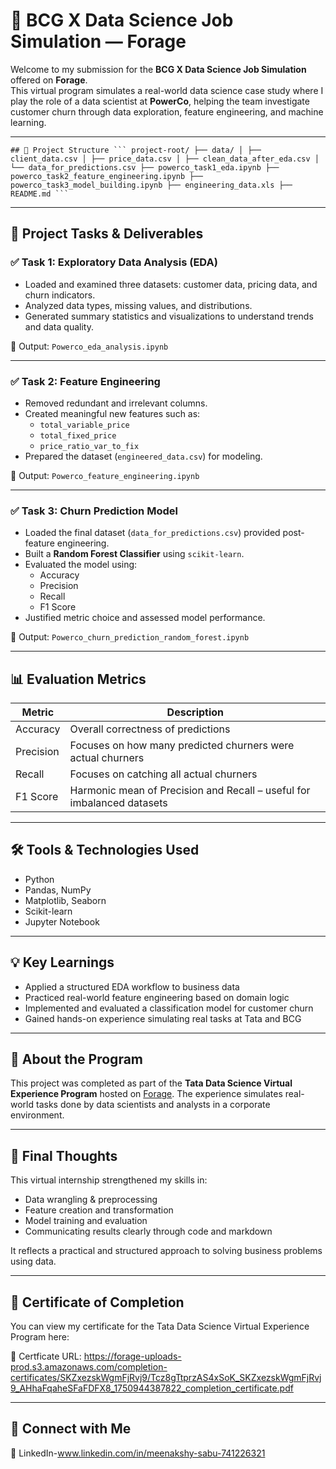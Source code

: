 # 🌟 BCG X Data Science Job Simulation — Forage

Welcome to my submission for the **BCG X Data Science Job Simulation** offered on **Forage**.  
This virtual program simulates a real-world data science case study where I play the role of a data scientist at **PowerCo**, helping the team investigate customer churn through data exploration, feature engineering, and machine learning.

---

<pre><code>## 📁 Project Structure ``` project-root/ ├── data/ │ ├── client_data.csv │ ├── price_data.csv │ ├── clean_data_after_eda.csv │ └── data_for_predictions.csv ├── powerco_task1_eda.ipynb ├── powerco_task2_feature_engineering.ipynb ├── powerco_task3_model_building.ipynb ├── engineering_data.xls ├── README.md ``` </code></pre>


---

## 🧠 Project Tasks & Deliverables

### ✅ Task 1: Exploratory Data Analysis (EDA)
- Loaded and examined three datasets: customer data, pricing data, and churn indicators.
- Analyzed data types, missing values, and distributions.
- Generated summary statistics and visualizations to understand trends and data quality.

📎 Output: `Powerco_eda_analysis.ipynb`

---

### ✅ Task 2: Feature Engineering
- Removed redundant and irrelevant columns.
- Created meaningful new features such as:
  - `total_variable_price`
  - `total_fixed_price`
  - `price_ratio_var_to_fix`
- Prepared the dataset (`engineered_data.csv`) for modeling.

📎 Output: `Powerco_feature_engineering.ipynb`

---

### ✅ Task 3: Churn Prediction Model
- Loaded the final dataset (`data_for_predictions.csv`) provided post-feature engineering.
- Built a **Random Forest Classifier** using `scikit-learn`.
- Evaluated the model using:
  - Accuracy
  - Precision
  - Recall
  - F1 Score
- Justified metric choice and assessed model performance.

📎 Output: `Powerco_churn_prediction_random_forest.ipynb`

---

## 📊 Evaluation Metrics

| Metric     | Description                                                                 |
|------------|-----------------------------------------------------------------------------|
| Accuracy   | Overall correctness of predictions                                          |
| Precision  | Focuses on how many predicted churners were actual churners                |
| Recall     | Focuses on catching all actual churners                                    |
| F1 Score   | Harmonic mean of Precision and Recall – useful for imbalanced datasets     |

---

## 🛠️ Tools & Technologies Used

- Python
- Pandas, NumPy
- Matplotlib, Seaborn
- Scikit-learn
- Jupyter Notebook

---

## 💡 Key Learnings

- Applied a structured EDA workflow to business data
- Practiced real-world feature engineering based on domain logic
- Implemented and evaluated a classification model for customer churn
- Gained hands-on experience simulating real tasks at Tata and BCG

---

## 📌 About the Program

This project was completed as part of the **Tata Data Science Virtual Experience Program** hosted on [Forage](https://www.theforage.com/). The experience simulates real-world tasks done by data scientists and analysts in a corporate environment.

---

## 🚀 Final Thoughts

This virtual internship strengthened my skills in:
- Data wrangling & preprocessing
- Feature creation and transformation
- Model training and evaluation
- Communicating results clearly through code and markdown

It reflects a practical and structured approach to solving business problems using data.

---

## 📜 Certificate of Completion

You can view my certificate for the Tata Data Science Virtual Experience Program here:

🔗 Certficate URL: https://forage-uploads-prod.s3.amazonaws.com/completion-certificates/SKZxezskWgmFjRvj9/Tcz8gTtprzAS4xSoK_SKZxezskWgmFjRvj9_AHhaFqaheSFaFDFX8_1750944387822_completion_certificate.pdf 

---
## 👤 Connect with Me
🔗 LinkedIn-www.linkedin.com/in/meenakshy-sabu-741226321




